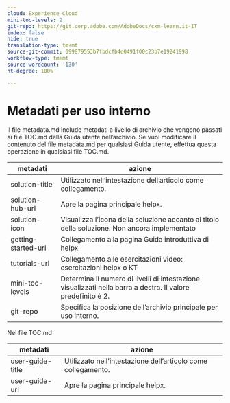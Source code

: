 ```yaml
---
cloud: Experience Cloud
mini-toc-levels: 2
git-repo: https://git.corp.adobe.com/AdobeDocs/cxm-learn.it-IT
index: false
hide: true
translation-type: tm+mt
source-git-commit: 099879553b7fbdcfb4d0491f00c23b7e19241998
workflow-type: tm+mt
source-wordcount: '130'
ht-degree: 100%

---
```



# Metadati per uso interno

Il file metadata.md include metadati a livello di archivio che vengono passati ai file TOC.md della Guida utente nell’archivio. Se vuoi modificare il contenuto del file metadata.md per qualsiasi Guida utente, effettua questa operazione in qualsiasi file TOC.md.

| metadati | azione |
|--- |--- |
| solution-title | Utilizzato nell’intestazione dell’articolo come collegamento. |
| solution-hub-url | Apre la pagina principale helpx. |
| solution-icon | Visualizza l’icona della soluzione accanto al titolo della soluzione. Non ancora implementato |
| getting-started-url | Collegamento alla pagina Guida introduttiva di helpx |
| tutorials-url | Collegamento alle esercitazioni video: esercitazioni helpx o KT |
| mini-toc-levels | Determina il numero di livelli di intestazione visualizzati nella barra a destra. Il valore predefinito è 2. |
| git-repo | Specifica la posizione dell’archivio principale per uso interno. |

Nel file TOC.md

| metadati | azione |
|--- |--- |
| user-guide-title | Utilizzato nell’intestazione dell’articolo come collegamento. |
| user-guide-url | Apre la pagina principale helpx. |
